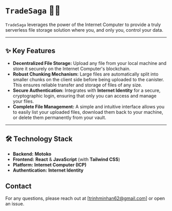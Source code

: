 # `TradeSaga` 📜✨

`TradeSaga` leverages the power of the Internet Computer to provide a truly serverless file storage solution where you, and only you, control your data.

-----

## ✨ Key Features

  * **Decentralized File Storage:** Upload any file from your local machine and store it securely on the Internet Computer's blockchain.
  * **Robust Chunking Mechanism:** Large files are automatically split into smaller chunks on the client side before being uploaded to the canister. This ensures reliable transfer and storage of files of any size.
  * **Secure Authentication:** Integrates with **Internet Identity** for a secure, cryptographic login, ensuring that only you can access and manage your files.
  * **Complete File Management:** A simple and intuitive interface allows you to easily list your uploaded files, download them back to your machine, or delete them permanently from your vault.

-----

## 🛠️ Technology Stack

  * **Backend:** **Motoko**
  * **Frontend:** **React** & **JavaScript** (with **Tailwind CSS**)
  * **Platform:** **Internet Computer (ICP)**
  * **Authentication:** **Internet Identity**

## Contact
For any questions, please reach out at [trinhminhan62@gmail.com] or open an issue.
